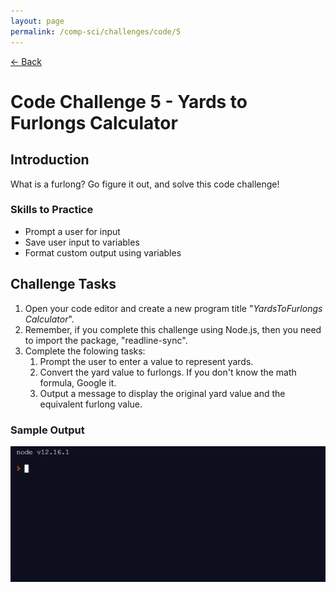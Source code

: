 ```yaml
---
layout: page
permalink: /comp-sci/challenges/code/5
---
```


[← Back](../)

# Code Challenge 5 - Yards to Furlongs Calculator

## Introduction

What is a furlong? Go figure it out, and solve this code challenge!

### Skills to Practice
- Prompt a user for input
- Save user input to variables
- Format custom output using variables

## Challenge Tasks
1. Open your code editor and create a new program title "*YardsToFurlongs Calculator*".
2. Remember, if you complete this challenge using Node.js, then you need to import the package, "readline-sync".
3. Complete the folowing tasks:
    1. Prompt the user to enter a value to represent yards.
    2. Convert the yard value to furlongs. If you don't know the math formula, Google it.
    3. Output a message to display the original yard value and the equivalent furlong value.

### Sample Output

<img src="/assets/img/challenges/challenge-5-yards-to-furl-sample.gif" alt="sample output" title="sample output">